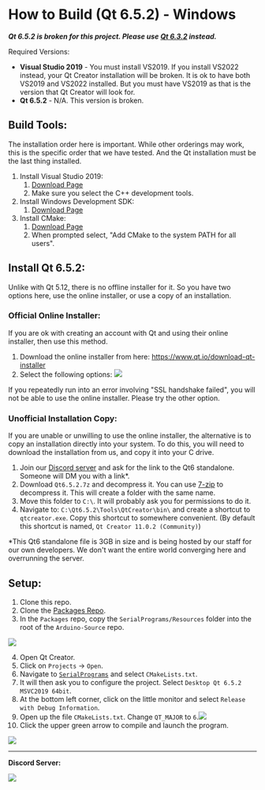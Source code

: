 # How to Build (Qt 6.5.2) - Windows

***Qt 6.5.2 is broken for this project. Please use [Qt 6.3.2](Build-Qt6.3.2.md) instead.***

Required Versions:
- **Visual Studio 2019** - You must install VS2019. If you install VS2022 instead, your Qt Creator installation will be broken. It is ok to have both VS2019 and VS2022 installed. But you must have VS2019 as that is the version that Qt Creator will look for.
- **Qt 6.5.2** - N/A. This version is broken.

## Build Tools:

The installation order here is important. While other orderings may work, this is the specific order that we have tested. And the Qt installation must be the last thing installed.

1. Install Visual Studio 2019:
    1. [Download Page](https://docs.microsoft.com/en-us/visualstudio/releases/2019/release-notes)
    2. Make sure you select the C++ development tools.
2. Install Windows Development SDK:
    1. [Download Page](https://developer.microsoft.com/en-us/windows/downloads/windows-sdk/)
3. Install CMake:
    1. [Download Page](https://cmake.org/download/)
    2. When prompted select, "Add CMake to the system PATH for all users".

## Install Qt 6.5.2:

Unlike with Qt 5.12, there is no offline installer for it. So you have two options here, use the online installer, or use a copy of an installation.

### Official Online Installer:

If you are ok with creating an account with Qt and using their online installer, then use this method.

1. Download the online installer from here: https://www.qt.io/download-qt-installer
2. Select the following options: ![](Images/Windows-Install-Qt6.4.0.png)

If you repeatedly run into an error involving "SSL handshake failed", you will not be able to use the online installer. Please try the other option.

### Unofficial Installation Copy:

If you are unable or unwilling to use the online installer, the alternative is to copy an installation directly into your system. To do this, you will need to download the installation from us, and copy it into your C drive.

1. Join our [Discord server](https://discord.gg/cQ4gWxN) and ask for the link to the Qt6 standalone. Someone will DM you with a link*.
2. Download `Qt6.5.2.7z` and decompress it. You can use [7-zip](https://www.7-zip.org/) to decompress it. This will create a folder with the same name.
3. Move this folder to `C:\`. It will probably ask you for permissions to do it.
4. Navigate to: `C:\Qt6.5.2\Tools\QtCreator\bin\` and create a shortcut to `qtcreator.exe`. Copy this shortcut to somewhere convenient. (By default this shortcut is named, `Qt Creator 11.0.2 (Community)`)

*This Qt6 standalone file is 3GB in size and is being hosted by our staff for our own developers. We don't want the entire world converging here and overrunning the server.

## Setup:

1. Clone this repo.
2. Clone the [Packages Repo](https://github.com/PokemonAutomation/Packages).
3. In the `Packages` repo, copy the `SerialPrograms/Resources` folder into the root of the `Arduino-Source` repo.

![](Images/Directory.png)

4. Open Qt Creator.
5. Click on `Projects` -> `Open`.
6. Navigate to [`SerialPrograms`](./) and select `CMakeLists.txt`.
7. It will then ask you to configure the project. Select `Desktop Qt 6.5.2 MSVC2019 64bit`.
8. At the bottom left corner, click on the little monitor and select `Release with Debug Information`.
9. Open up the file `CMakeLists.txt`. Change `QT_MAJOR` to `6`.![](Images/QT_MAJOR-6.png)
10. Click the upper green arrow to compile and launch the program.

![](Images/Windows-Configuration-Qt6.png)




<hr>

**Discord Server:** 


[<img src="https://canary.discordapp.com/api/guilds/695809740428673034/widget.png?style=banner2">](https://discord.gg/cQ4gWxN)

